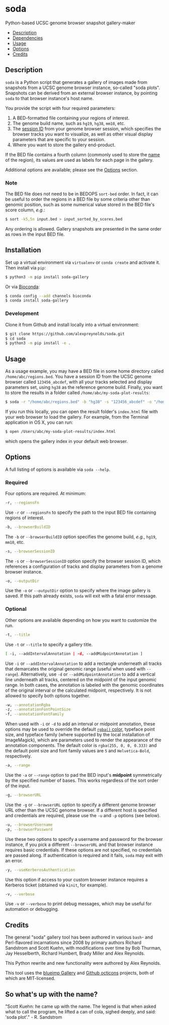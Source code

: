 # soda
Python-based UCSC genome browser snapshot gallery-maker

- [Description](#description)
- [Dependencies](#dependencies)
- [Usage](#usage)
- [Options](#options)
- [Credits](#credits)

## Description

`soda` is a Python script that generates a gallery of images made from snapshots from a UCSC genome browser instance, so-called "soda plots". Snapshots can be derived from an external browser instance, by pointing `soda` to that browser instance's host name.

You provide the script with four required parameters:

1. A BED-formatted file containing your regions of interest.
2. The genome build name, such as `hg19`, `hg38`, `mm10`, etc.
3. The [session ID](https://genome.ucsc.edu/goldenpath/help/hgSessionHelp.html) from your genome browser session, which specifies the browser tracks you want to visualize, as well as other visual display parameters that are specific to your session.
4. Where you want to store the gallery end-product.

If the BED file contains a fourth column (commonly used to store the [name](https://genome.ucsc.edu/FAQ/FAQformat.html#format1) of the region), its values are used as labels for each page in the gallery.

Additional options are available; please see the [Options](#options) section.

### Note

The BED file does not need to be in BEDOPS `sort-bed` order. In fact, it can be useful to order the regions in a BED file by some criteria other than genomic position, such as some numerical value stored in the BED file's score column, *e.g.*:

```bash
$ sort -k5,5n input.bed > input_sorted_by_scores.bed
```

Any ordering is allowed. Gallery snapshots are presented in the same order as rows in the input BED file.

## Installation

Set up a virtual environment via `virtualenv` or `conda create` and activate it. Then install via `pip`:

```bash
$ python3 -m pip install soda-gallery
```

Or via [Bioconda](https://bioconda.github.io/index.html):

```bash
$ conda config --add channels bioconda
$ conda install soda-gallery
```

### Development

Clone it from Github and install locally into a virtual environment:

```bash
$ git clone https://github.com/alexpreynolds/soda.git
$ cd soda
$ python3 -m pip install -e .
```

## Usage

As a usage example, you may have a BED file in some home directory called `/home/abc/regions.bed`. You have a session ID from the UCSC genome browser called `123456_abcdef`, with all your tracks selected and display parameters set, using `hg38` as the reference genome build. Finally, you want to store the results in a folder called `/home/abc/my-soda-plot-results`:

```bash
$ soda -r "/home/abc/regions.bed" -b "hg38" -s "123456_abcdef" -o "/home/abc/my-soda-plot-results"
```

If you run this locally, you can open the result folder's `index.html` file with your web browser to load the gallery. For example, from the Terminal application in OS X, you can run:

```bash
$ open /Users/abc/my-soda-plot-results/index.html
```

which opens the gallery index in your default web browser.

## Options

A full listing of options is available via `soda --help`.

### Required

Four options are required. At minimum:

```bash
-r, --regionsFn
```

Use `-r` or `--regionsFn` to specify the path to the input BED file containing regions of interest.

```bash
-b, --browserBuildID
```

The `-b` or `--browserBuildID` option specifies the genome build, *e.g.*, `hg19`, `mm10`, etc.

```bash
-s, --browserSessionID
```

The `-s` or `--browserSessionID` option specify the browser session ID, which references a configuration of tracks and display parameters from a genome browser instance.

```bash
-o, --outputDir
```

Use the `-o` or `--outputDir` option to specify where the image gallery is saved. If this path already exists, `soda` will exit with a fatal error message.

### Optional

Other options are available depending on how you want to customize the run.

```bash
-t, --title
```

Use `-t` or `--title` to specify a gallery title.

```bash
[ -i, --addIntervalAnnotation | -d, --addMidpointAnnotation ]
```

Use `-i` or `--addIntervalAnnotation` to add a rectangle underneath all tracks that demarcates the original genomic range (useful when used with `--range`). Alternatively, use `-d` or `--addMidpointAnnotation` to add a vertical line underneath all tracks, centered on the midpoint of the input genomic range. In both cases, the annotation is labeled with the genomic coordinates of the original interval or the calculated midpoint, respectively. It is not allowed to specify both options together.

```bash
-w, --annotationRgba
-z, --annotationFontPointSize
-f, --annotationFontFamily
```

When used with `-i` or `-d` to add an interval or midpoint annotation, these options may be used to override the default [`rgba()` color](http://www.w3schools.com/cssref/css_colors_legal.asp), typeface point size, and typeface family (where supported by the local installation of ImageMagick), which are parameters used to render the appearance of the annotation components. The default color is `rgba(255, 0, 0, 0.333)` and the default point size and font family values are `5` and `Helvetica-Bold`, respectively. 

```bash
-a, --range
```

Use the `-a` or `--range` option to pad the BED input's **midpoint** symmetrically by the specified number of bases. This works regardless of the sort order of the input.

```bash
-g, --browserURL
```

Use the `-g` or `--browserURL` option to specify a different genome browser URL other than the UCSC genome browser. If a different host is specified and credentials are required, please use the `-u` and `-p` options (see below).

```bash
-u, --browserUsername
-p, --browserPassword
```

Use these two options to specify a username and password for the browser instance, if you pick a different `--browserURL` and that browser instance requires basic credentials. If these options are not specified, no credentials are passed along. If authentication is required and it fails, `soda` may exit with an error.

```bash
-y, --useKerberosAuthentication
```

Use this option if access to your custom browser instance requires a Kerberos ticket (obtained via ``kinit``, for example).

```bash
-v, --verbose
```

Use `-v` or `--verbose` to print debug messages, which may be useful for automation or debugging.

## Credits

The general "soda" gallery tool has been authored in various `bash`- and Perl-flavored incarnations since 2008 by primary authors Richard Sandstrom and Scott Kuehn, with modifications over time by Bob Thurman, Jay Hesselberth, Richard Humbert, Brady Miller and Alex Reynolds.

This Python rewrite and new functionality were authored by Alex Reynolds.

This tool uses the [blueimp Gallery](https://github.com/blueimp/Gallery) and [Github octicons](https://github.com/primer/octicons) projects, both of which are MIT-licensed.

## So what's up with the name?

"Scott Kuehn: he came up with the name. The legend is that when asked what to call the program, he lifted a can of cola, sighed deeply, and said: 'soda plot'." - R. Sandstrom
